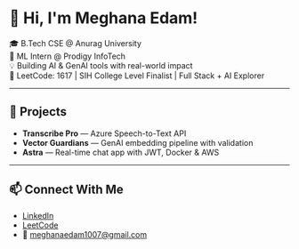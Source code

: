  # 👋 Hi, I'm Meghana Edam!  
    
🎓 B.Tech CSE @ Anurag University          
🧠 ML Intern @ Prodigy InfoTech      
💡 Building AI & GenAI tools with real-world impact        
🎯 LeetCode: 1617 | SIH College Level Finalist | Full Stack + AI Explorer     
   
---

## 🚀 Projects
- **Transcribe Pro** — Azure Speech-to-Text API  
- **Vector Guardians** — GenAI embedding pipeline with validation  
- **Astra** — Real-time chat app with JWT, Docker & AWS 

---

## 📫 Connect With Me
- [LinkedIn](https://linkedin.com/in/meghana-edam-849b11300)  
- [LeetCode](https://leetcode.com/Meghsedam/)  
- 📧 meghanaedam1007@gmail.com
